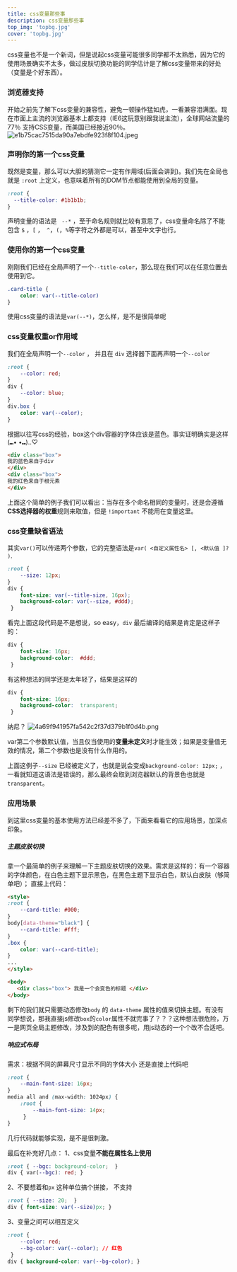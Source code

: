 ```yaml
---
title: css变量那些事
description: css变量那些事
top_img: 'topbg.jpg'
cover: 'topbg.jpg'
---
```



  css变量也不是一个新词，但是说起css变量可能很多同学都不太熟悉，因为它的使用场景确实不太多，做过皮肤切换功能的同学估计是了解css变量带来的好处（变量是个好东西）。
   
   
###  浏览器支持  
   开始之前先了解下css变量的兼容性，避免一顿操作猛如虎，一看兼容泪满面。现在市面上主流的浏览器基本上都支持（IE6这玩意别跟我说主流），全球网站流量的 77％ 支持CSS变量，而美国已经接近90％。
   ![e1b75cac7515da90a7ebdfe923f8f104.jpeg](./Screenshot0119-1141.jpg)
   
   

### 声明你的第一个css变量
既然是变量，那么可以大胆的猜测它一定有作用域(后面会讲到)。我们先在全局也就是 `:root`  上定义，也意味着所有的DOM节点都能使用到全局的变量。
```css
:root {
  --title-color: #1b1b1b;  
}
```
声明变量的语法是 ` --*` ，至于命名规则就比较有意思了，css变量命名除了不能包含 `$` ，`[` ，` ^`，`(`，`%`等字符之外都是可以，甚至中文字也行。


### 使用你的第一个css变量
刚刚我们已经在全局声明了一个`--title-color`，那么现在我们可以在任意位置去使用到它。
```css
.card-title {
    color: var(--title-color)
}
```
 使用css变量的语法是`var(--*)`，怎么样，是不是很简单呢
 
 
 ### css变量权重or作用域
 我们在全局声明一个`--color` ， 并且在 `div` 选择器下面再声明一个`--color`
```css
:root { 
    --color: red;
}
div {
    --color: blue;
}
div.box {
    color: var(--color);
}
```
根据以往写css的经验，box这个div容器的字体应该是蓝色。事实证明确实是这样(⑉• •⑉)‥♡
```html
<div class="box">
我的蓝色来自于div
</div>
<div class="box">
我的红色来自于根元素
</div>
```
上面这个简单的例子我们可以看出：当存在多个命名相同的变量时，还是会遵循**CSS选择器的权重**规则来取值，但是 `!important`  不能用在变量这里。


### css变量缺省语法
其实` var() `可以传递两个参数，它的完整语法是`var( <自定义属性名> [, <默认值 ]? )`.
```css
:root { 
    --size: 12px;
}
div {
    font-size: var(--title-size, 16px); 
    background-color: var(--size, #ddd);
 }
```
看完上面这段代码是不是想说，so easy，`div` 最后编译的结果是肯定是这样子的：
```css
div {
    font-size: 16px; 
    background-color:  #ddd;
 }
```
有这种想法的同学还是太年轻了，结果是这样的
```css
div {
    font-size: 16px; 
    background-color:  transparent;
 }
```
纳尼？
![4a69f941957fa542c2f37d379b1f0d4b.png](./question.png)


var第二个参数默认值，当且仅当使用的**变量未定义**时才能生效；如果是变量值无效的情况，第二个参数也是没有什么作用的。

上面这例子`--size` 已经被定义了，也就是说会变成`background-color: 12px;` ，一看就知道这语法是错误的，那么最终会取到浏览器默认的背景色也就是`transparent`。

 ### 应用场景
到这里css变量的基本使用方法已经差不多了，下面来看看它的应用场景，加深点印象。
##### 主题皮肤切换
拿一个最简单的例子来理解一下主题皮肤切换的效果。需求是这样的：有一个容器的字体颜色，在白色主题下显示黑色，在黑色主题下显示白色，默认白皮肤（够简单吧）；
直接上代码：
```html
<style>
:root {
    --card-title: #000;
}
body[data-theme="black"] {
    --card-title: #fff;
}
.box {
    color: var(--card-title);
}
...
</style>

<body>
   <div class="box"> 我是一个会变色的标题 </div>
</body>
```
剩下的我们就只需要动态修改`body` 的 `data-theme` 属性的值来切换主题。有没有同学想说，那我直接js修改`box`的`color`属性不就完事了？？？这种想法很危险，万一是网页全局主题修改，涉及到的配色有很多呢，用js动态的一个个改不合适吧。

##### 响应式布局
需求：根据不同的屏幕尺寸显示不同的字体大小
还是直接上代码吧
```css
:root { 
    --main-font-size: 16px; 
} 
media all and (max-width: 1024px) {
    :root { 
        --main-font-size: 14px;
     } 
}
```
几行代码就能够实现，是不是很刺激。



最后在补充好几点：
1、css变量**不能在属性名上使用**
```css
:root { --bgc: background-color;  }
div { var(--bgc): red; }
```
2、不要想着和`px` 这种单位搞个拼接， 不支持
```css
:root { --size: 20;  }
div { font-size: var(--size)px; }
```
3、变量之间可以相互定义
```css
:root { 
    --color: red;
    --bg-color: var(--color); // 红色
 }
div { background-color: var(--bg-color); } 
```

<div class="aplayer no-destroy" data-id="热门" data-server="tencent" data-type="search" data-fixed="true" data-mini="true" data-listFolded="false" data-order="random" data-preload="none" data-autoplay="true" muted></div>

